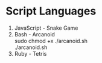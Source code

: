 # Script Languages

1. JavaScript - Snake Game
2. Bash - Arcanoid<br>
sudo chmod +x ./arcanoid.sh<br>
./arcanoid.sh
3. Ruby - Tetris
